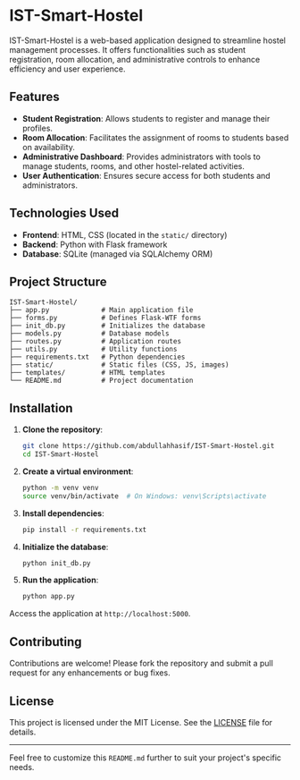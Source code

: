 # IST-Smart-Hostel

IST-Smart-Hostel is a web-based application designed to streamline hostel management processes. It offers functionalities such as student registration, room allocation, and administrative controls to enhance efficiency and user experience.

## Features

* **Student Registration**: Allows students to register and manage their profiles.
* **Room Allocation**: Facilitates the assignment of rooms to students based on availability.
* **Administrative Dashboard**: Provides administrators with tools to manage students, rooms, and other hostel-related activities.
* **User Authentication**: Ensures secure access for both students and administrators.

## Technologies Used

* **Frontend**: HTML, CSS (located in the `static/` directory)
* **Backend**: Python with Flask framework
* **Database**: SQLite (managed via SQLAlchemy ORM)

## Project Structure

```
IST-Smart-Hostel/
├── app.py             # Main application file
├── forms.py           # Defines Flask-WTF forms
├── init_db.py         # Initializes the database
├── models.py          # Database models
├── routes.py          # Application routes
├── utils.py           # Utility functions
├── requirements.txt   # Python dependencies
├── static/            # Static files (CSS, JS, images)
├── templates/         # HTML templates
└── README.md          # Project documentation
```



## Installation

1. **Clone the repository**:

   ```bash
   git clone https://github.com/abdullahhasif/IST-Smart-Hostel.git
   cd IST-Smart-Hostel
   ```



2. **Create a virtual environment**:

   ```bash
   python -m venv venv
   source venv/bin/activate  # On Windows: venv\Scripts\activate
   ```



3. **Install dependencies**:

   ```bash
   pip install -r requirements.txt
   ```



4. **Initialize the database**:

   ```bash
   python init_db.py
   ```



5. **Run the application**:

   ```bash
   python app.py
   ```



Access the application at `http://localhost:5000`.

## Contributing

Contributions are welcome! Please fork the repository and submit a pull request for any enhancements or bug fixes.

## License

This project is licensed under the MIT License. See the [LICENSE](LICENSE) file for details.

---

Feel free to customize this `README.md` further to suit your project's specific needs.
